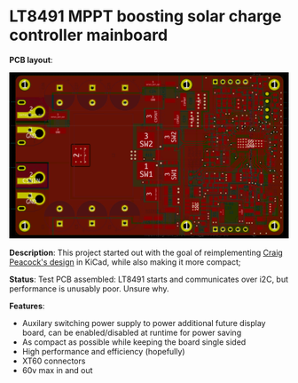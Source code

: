 # LT8491 MPPT boosting solar charge controller mainboard

**PCB layout**:

![Screenshot of PCB layout](screenshot.png)

**Description**: This project started out with the goal of reimplementing [Craig Peacock's design](https://circuitmaker.com/Projects/Details/Craig-Peacock-4/LT8490-Buck-Boost-Multi-Chemistry-Battery-Charger-with-MPPT) in KiCad, while also making it more compact;

**Status**: Test PCB assembled: LT8491 starts and communicates over i2C, but performance is unusably poor. Unsure why.

**Features**:

* Auxilary switching power supply to power additional future display board, can be enabled/disabled at runtime for power saving
* As compact as possible while keeping the board single sided
* High performance and efficiency (hopefully)
* XT60 connectors
* 60v max in and out